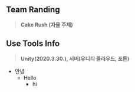 ## Team Randing ##
> **Cake Rush (자율 주제)**

## Use Tools Info ##
> **Unity(2020.3.30.), 서버(유니티 클라우드, 포톤)**


* 안녕
  * Hello
    * hi





